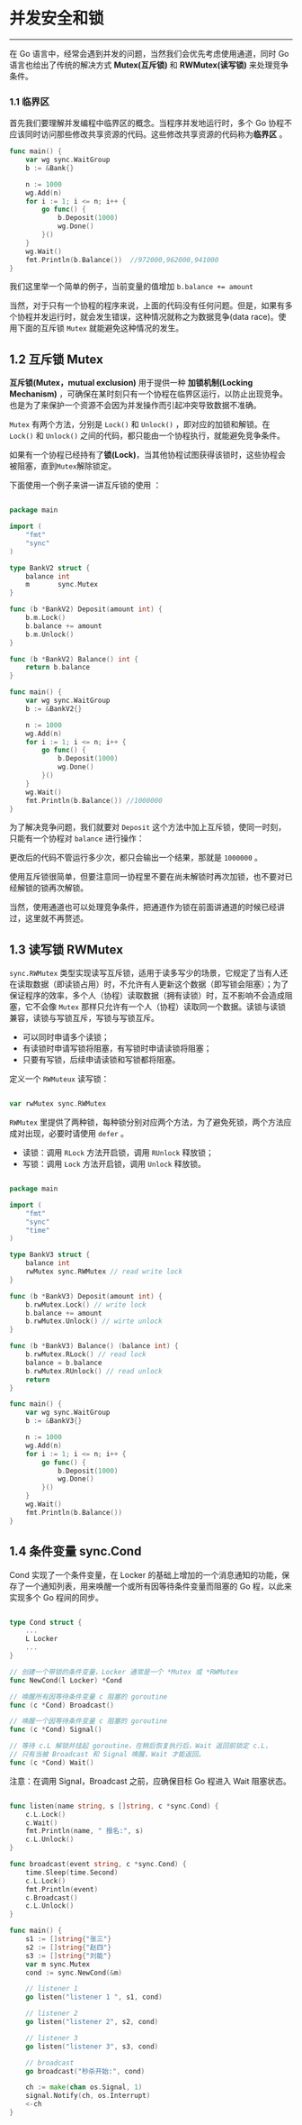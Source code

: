 # 并发安全和锁

---

在 Go 语言中，经常会遇到并发的问题，当然我们会优先考虑使用通道，同时 Go 语言也给出了传统的解决方式 **Mutex(互斥锁)** 和 **RWMutex(读写锁)** 来处理竞争条件。

### 1.1 临界区

首先我们要理解并发编程中临界区的概念。当程序并发地运行时，多个 Go 协程不应该同时访问那些修改共享资源的代码。这些修改共享资源的代码称为**临界区** 。

```go
func main() {
    var wg sync.WaitGroup
    b := &Bank{}

    n := 1000
    wg.Add(n)
    for i := 1; i <= n; i++ {
        go func() {
            b.Deposit(1000)
            wg.Done()
        }()
    }
    wg.Wait()
    fmt.Println(b.Balance())  //972000,962000,941000
}
```

我们这里举一个简单的例子，当前变量的值增加 `b.balance += amount`

当然，对于只有一个协程的程序来说，上面的代码没有任何问题。但是，如果有多个协程并发运行时，就会发生错误，这种情况就称之为数据竞争(data race)。使用下面的互斥锁 `Mutex` 就能避免这种情况的发生。

## 1.2 互斥锁 Mutex

**互斥锁(Mutex，mutual exclusion)** 用于提供一种 **加锁机制(Locking Mechanism)** ，可确保在某时刻只有一个协程在临界区运行，以防止出现竞争。也是为了来保护一个资源不会因为并发操作而引起冲突导致数据不准确。

`Mutex` 有两个方法，分别是 `Lock()` 和 `Unlock()` ，即对应的加锁和解锁。在 `Lock()` 和 `Unlock()` 之间的代码，都只能由一个协程执行，就能避免竞争条件。

如果有一个协程已经持有了**锁(Lock)**，当其他协程试图获得该锁时，这些协程会被阻塞，直到`Mutex`解除锁定。

下面使用一个例子来讲一讲互斥锁的使用 ：

```GO

package main

import (
    "fmt"
    "sync"
)

type BankV2 struct {
    balance int
    m       sync.Mutex
}

func (b *BankV2) Deposit(amount int) {
    b.m.Lock()
    b.balance += amount
    b.m.Unlock()
}

func (b *BankV2) Balance() int {
    return b.balance
}

func main() {
    var wg sync.WaitGroup
    b := &BankV2{}

    n := 1000
    wg.Add(n)
    for i := 1; i <= n; i++ {
        go func() {
            b.Deposit(1000)
            wg.Done()
        }()
    }
    wg.Wait()
    fmt.Println(b.Balance()) //1000000
}
```

为了解决竞争问题，我们就要对 `Deposit` 这个方法中加上互斥锁，使同一时刻，只能有一个协程对 `balance` 进行操作：

更改后的代码不管运行多少次，都只会输出一个结果，那就是 `1000000` 。

使用互斥锁很简单，但要注意同一协程里不要在尚未解锁时再次加锁，也不要对已经解锁的锁再次解锁。

当然，使用通道也可以处理竞争条件，把通道作为锁在前面讲通道的时候已经讲过，这里就不再赘述。

## 1.3 读写锁 RWMutex

`sync.RWMutex` 类型实现读写互斥锁，适用于读多写少的场景，它规定了当有人还在读取数据（即读锁占用）时，不允许有人更新这个数据（即写锁会阻塞）；为了保证程序的效率，多个人（协程）读取数据（拥有读锁）时，互不影响不会造成阻塞，它不会像 `Mutex` 那样只允许有一个人（协程）读取同一个数据。读锁与读锁兼容，读锁与写锁互斥，写锁与写锁互斥。

- 可以同时申请多个读锁；
- 有读锁时申请写锁将阻塞，有写锁时申请读锁将阻塞；
- 只要有写锁，后续申请读锁和写锁都将阻塞。

定义一个 `RWMuteux` 读写锁：

```GO

var rwMutex sync.RWMutex
```

`RWMutex` 里提供了两种锁，每种锁分别对应两个方法，为了避免死锁，两个方法应成对出现，必要时请使用 `defer` 。

- 读锁：调用 `RLock` 方法开启锁，调用 `RUnlock` 释放锁；
- 写锁：调用 `Lock` 方法开启锁，调用 `Unlock` 释放锁。

```GO

package main

import (
    "fmt"
    "sync"
    "time"
)

type BankV3 struct {
    balance int
    rwMutex sync.RWMutex // read write lock
}

func (b *BankV3) Deposit(amount int) {
    b.rwMutex.Lock() // write lock
    b.balance += amount
    b.rwMutex.Unlock() // wirte unlock
}

func (b *BankV3) Balance() (balance int) {
    b.rwMutex.RLock() // read lock
    balance = b.balance
    b.rwMutex.RUnlock() // read unlock
    return
}

func main() {
    var wg sync.WaitGroup
    b := &BankV3{}

    n := 1000
    wg.Add(n)
    for i := 1; i <= n; i++ {
        go func() {
            b.Deposit(1000)
            wg.Done()
        }()
    }
    wg.Wait()
    fmt.Println(b.Balance())
}
```

## 1.4 条件变量 sync.Cond

Cond 实现了一个条件变量，在 Locker 的基础上增加的一个消息通知的功能，保存了一个通知列表，用来唤醒一个或所有因等待条件变量而阻塞的 Go 程，以此来实现多个 Go 程间的同步。

```GO

type Cond struct {
    ...
    L Locker
    ...
}

// 创建一个带锁的条件变量，Locker 通常是一个 *Mutex 或 *RWMutex
func NewCond(l Locker) *Cond

// 唤醒所有因等待条件变量 c 阻塞的 goroutine
func (c *Cond) Broadcast()

// 唤醒一个因等待条件变量 c 阻塞的 goroutine
func (c *Cond) Signal()

// 等待 c.L 解锁并挂起 goroutine，在稍后恢复执行后，Wait 返回前锁定 c.L，
// 只有当被 Broadcast 和 Signal 唤醒，Wait 才能返回。
func (c *Cond) Wait()
```

注意：在调用 Signal，Broadcast 之前，应确保目标 Go 程进入 Wait 阻塞状态。

```GO

func listen(name string, s []string, c *sync.Cond) {
    c.L.Lock()
    c.Wait()
    fmt.Println(name, " 报名:", s)
    c.L.Unlock()
}

func broadcast(event string, c *sync.Cond) {
    time.Sleep(time.Second)
    c.L.Lock()
    fmt.Println(event)
    c.Broadcast()
    c.L.Unlock()
}

func main() {
    s1 := []string{"张三"}
    s2 := []string{"赵四"}
    s3 := []string{"刘能"}
    var m sync.Mutex
    cond := sync.NewCond(&m)

    // listener 1
    go listen("listener 1 ", s1, cond)

    // listener 2
    go listen("listener 2", s2, cond)

    // listener 3
    go listen("listener 3", s3, cond)

    // broadcast
    go broadcast("秒杀开始:", cond)

    ch := make(chan os.Signal, 1)
    signal.Notify(ch, os.Interrupt)
    <-ch
}
```